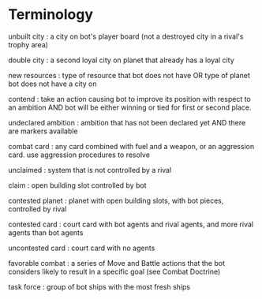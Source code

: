 # Terminology

unbuilt city
: a city on bot's player board (not a destroyed city in a rival's trophy area)

double city
: a second loyal city on planet that already has a loyal city

new resources
: type of resource that bot does not have OR type of planet bot does not have a city on

contend
: take an action causing bot to improve its position with respect to an ambition AND bot will be either winning or tied for first or second place.

undeclared ambition
: ambition that has not been declared yet AND there are markers available

combat card
: any card combined with fuel and a weapon, or an aggression card.
use aggression procedures to resolve

unclaimed
: system that is not controlled by a rival

claim
: open building slot controlled by bot

contested planet
: planet with open building slots, with bot pieces, controlled by rival

contested card
: court card with bot agents and rival agents, and more rival agents than bot agents

uncontested card
: court card with no agents

favorable combat
: a series of Move and Battle actions that the bot considers likely to result in a specific goal
(see Combat Doctrine)

task force
: group of bot ships with the most fresh ships

<div class="pagebreak"> </div>